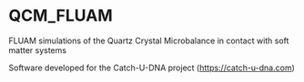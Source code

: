 # QCM_FLUAM
FLUAM simulations of the Quartz Crystal Microbalance in contact with soft matter systems

Software developed for the Catch-U-DNA project (https://catch-u-dna.com)
